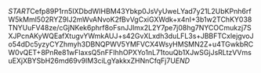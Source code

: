 $START$Cefp89P1rn5IXDbdWIHBM43Ybkp0JsVyUweLYad7y21L2UbKPnh6rfW5kMml502RYZ9IJ2mWvANvoK2fBvVgCxiGXWdk+x4nI+3b1w2TChKY038TNYUuFV48ze/cGjNKek6phrf8oFsnJJlmx2L2Y7pe7j08hg7NYCOCmukzj7SXJPcnAKyWQEafXtugvYWmkAUJ+s42GvXLxdh3duLFL3s+JBBFTCxlejgvoJo54dDc5yzyCYZhmyh3DBNQPWV5YMFVCX4WsyHMSMN2Z+u4TGwkbRCW0vQET+8PnRe81wFlaxsQ5nFFIhhOPXYo1nL71touQb1XJwSGjJsRLtzVVmsuEXjXBYSbH26md69v9lM3ciLgYakkxZHNnCfqFj7U$END$